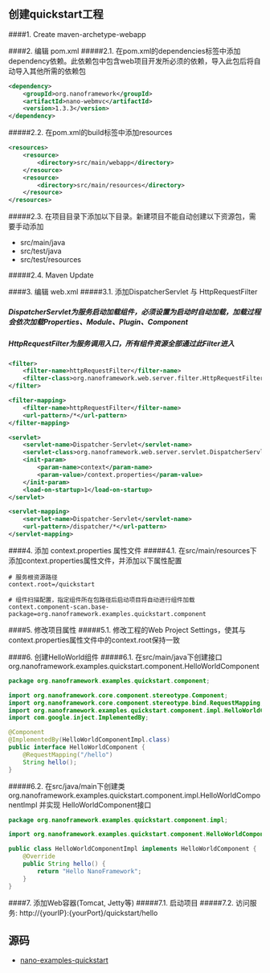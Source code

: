 创建quickstart工程
----

####1. Create maven-archetype-webapp

####2. 编辑 pom.xml
#####2.1. 在pom.xml的dependencies标签中添加dependency依赖。此依赖包中包含web项目开发所必须的依赖，导入此包后将自动导入其他所需的依赖包
```xml
<dependency>
	<groupId>org.nanoframework</groupId>
	<artifactId>nano-webmvc</artifactId>
	<version>1.3.3</version>
</dependency>
```
#####2.2. 在pom.xml的build标签中添加resources
```xml
<resources>
	<resource>
		<directory>src/main/webapp</directory>
	</resource>
	<resource>
		<directory>src/main/resources</directory>
	</resource>
</resources>
```
#####2.3. 在项目目录下添加以下目录。新建项目不能自动创建以下资源包，需要手动添加
- src/main/java
- src/test/java
- src/test/resources

#####2.4. Maven Update

####3. 编辑 web.xml
#####3.1. 添加DispatcherServlet 与 HttpRequestFilter
##### DispatcherServlet为服务启动加载组件，必须设置为启动时自动加载，加载过程会依次加载Properties、Module、Plugin、Component
##### HttpRequestFilter为服务调用入口，所有组件资源全部通过此Filter进入
```xml
<filter>
	<filter-name>httpRequestFilter</filter-name>
	<filter-class>org.nanoframework.web.server.filter.HttpRequestFilter</filter-class>
</filter>

<filter-mapping>
	<filter-name>httpRequestFilter</filter-name>
	<url-pattern>/*</url-pattern>
</filter-mapping>

<servlet>
	<servlet-name>Dispatcher-Servlet</servlet-name>
	<servlet-class>org.nanoframework.web.server.servlet.DispatcherServlet</servlet-class>
	<init-param>
		<param-name>context</param-name>
		<param-value>/context.properties</param-value>
	</init-param>
	<load-on-startup>1</load-on-startup>
</servlet>

<servlet-mapping>
	<servlet-name>Dispatcher-Servlet</servlet-name>
	<url-pattern>/dispatcher/*</url-pattern>
</servlet-mapping>
```

####4. 添加 context.properties 属性文件
#####4.1. 在src/main/resources下添加context.properties属性文件，并添加以下属性配置
```properties
# 服务根资源路径
context.root=/quickstart

# 组件扫描配置，指定组件所在包路径后启动项目将自动进行组件加载
context.component-scan.base-package=org.nanoframework.examples.quickstart.component
```

####5. 修改项目属性
#####5.1. 修改工程的Web Project Settings，使其与context.properties属性文件中的context.root保持一致

####6. 创建HelloWorld组件
#####6.1. 在src/main/java下创建接口 org.nanoframework.examples.quickstart.component.HelloWorldComponent
```java
package org.nanoframework.examples.quickstart.component;

import org.nanoframework.core.component.stereotype.Component;
import org.nanoframework.core.component.stereotype.bind.RequestMapping;
import org.nanoframework.examples.quickstart.component.impl.HelloWorldComponentImpl;
import com.google.inject.ImplementedBy;

@Component
@ImplementedBy(HelloWorldComponentImpl.class)
public interface HelloWorldComponent {
    @RequestMapping("/hello")
    String hello();
}
```

#####6.2. 在src/java/main下创建类 org.nanoframework.examples.quickstart.component.impl.HelloWorldComponentImpl 并实现 HelloWorldComponent接口
```java
package org.nanoframework.examples.quickstart.component.impl;

import org.nanoframework.examples.quickstart.component.HelloWorldComponent;

public class HelloWorldComponentImpl implements HelloWorldComponent {
    @Override
    public String hello() {
        return "Hello NanoFramework";
    }
}
```

####7. 添加Web容器(Tomcat, Jetty等)
#####7.1. 启动项目
#####7.2. 访问服务:  http://{yourIP}:{yourPort}/quickstart/hello

源码
----
- [nano-examples-quickstart](https://github.com/nano-projects/nano-framework/tree/master/nano-examples/nano-examples-quickstart)

